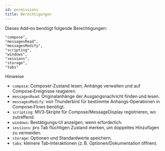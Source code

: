```yaml
---
id: permissions
title: Berechtigungen
---
```


Dieses Add‑on benötigt folgende Berechtigungen:

```
"compose",
"messagesRead",
"messagesModify",
"scripting",
"windows",
"sessions",
"storage",
"tabs"
```

Hinweise

- `compose`: Composer‑Zustand lesen, Anhänge verwalten und auf Compose‑Ereignisse reagieren.
- `messagesRead`: Originalanhänge der Ausgangsnachricht finden und lesen.
- `messagesModify`: von Thunderbird für bestimmte Anhangs‑Operationen in Compose‑Flows benötigt.
- `scripting`: MV3‑Skripte für Compose/MessageDisplay registrieren, wo zutreffend.
- `windows`: Bestätigungs‑UI anzeigen, wenn erforderlich.
- `sessions`: pro Tab flüchtigen Zustand merken, um doppeltes Hinzufügen zu vermeiden.
- `storage`: Optionen und Standardwerte speichern.
- `tabs`: kleinere Tab‑Interaktionen (z. B. Optionen/Dokumentation öffnen).
